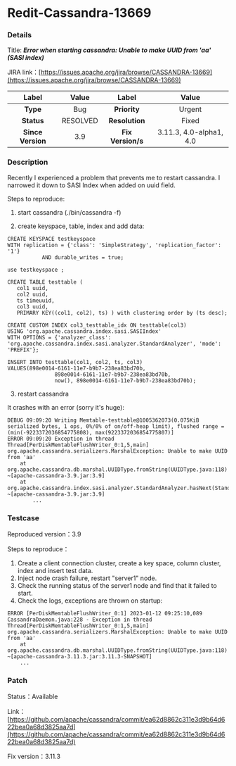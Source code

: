 # Redit-Cassandra-13669

### Details

Title: ***Error when starting cassandra: Unable to make UUID from 'aa' (SASI index)***

JIRA link：[https://issues.apache.org/jira/browse/CASSANDRA-13669](https://issues.apache.org/jira/browse/CASSANDRA-13669)

|         Label         |                  Value                   |      Label      |     Value      |
|:---------------------:|:----------------------------------------:|:---------------:|:--------------:|
|       **Type**        |                   Bug                    |  **Priority**   |     Urgent     |
|      **Status**       |                 RESOLVED                 | **Resolution**  |     Fixed      |
|   **Since Version**   |                   3.9                    | **Fix Version/s** | 3.11.3, 4.0-alpha1, 4.0 |

### Description

Recently I experienced a problem that prevents me to restart cassandra.
I narrowed it down to SASI Index when added on uuid field.

Steps to reproduce:

1. start cassandra (./bin/cassandra -f)

2. create keyspace, table, index and add data:
```
CREATE KEYSPACE testkeyspace
WITH replication = {'class': 'SimpleStrategy', 'replication_factor': '1'} 
           AND durable_writes = true;

use testkeyspace ;

CREATE TABLE testtable (
   col1 uuid,
   col2 uuid,
   ts timeuuid,
   col3 uuid,
   PRIMARY KEY((col1, col2), ts) ) with clustering order by (ts desc);

CREATE CUSTOM INDEX col3_testtable_idx ON testtable(col3)
USING 'org.apache.cassandra.index.sasi.SASIIndex'
WITH OPTIONS = {'analyzer_class': 'org.apache.cassandra.index.sasi.analyzer.StandardAnalyzer', 'mode': 'PREFIX'};

INSERT INTO testtable(col1, col2, ts, col3)
VALUES(898e0014-6161-11e7-b9b7-238ea83bd70b,
               898e0014-6161-11e7-b9b7-238ea83bd70b,
               now(), 898e0014-6161-11e7-b9b7-238ea83bd70b);
```

3. restart cassandra

It crashes with an error (sorry it's huge):
```
DEBUG 09:09:20 Writing Memtable-testtable@1005362073(0.075KiB serialized bytes, 1 ops, 0%/0% of on/off-heap limit), flushed range = (min(-9223372036854775808), max(9223372036854775807)]
ERROR 09:09:20 Exception in thread Thread[PerDiskMemtableFlushWriter_0:1,5,main]
org.apache.cassandra.serializers.MarshalException: Unable to make UUID from 'aa'
	at org.apache.cassandra.db.marshal.UUIDType.fromString(UUIDType.java:118) ~[apache-cassandra-3.9.jar:3.9]
	at org.apache.cassandra.index.sasi.analyzer.StandardAnalyzer.hasNext(StandardAnalyzer.java:168) ~[apache-cassandra-3.9.jar:3.9]
    	...
```

### Testcase

Reproduced version：3.9

Steps to reproduce：
1. Create a client connection cluster, create a key space, column cluster, index and insert test data.
2. Inject node crash failure, restart "server1" node.
3. Check the running status of the server1 node and find that it failed to start.
4. Check the logs, exceptions are thrown on startup:

```
ERROR [PerDiskMemtableFlushWriter_0:1] 2023-01-12 09:25:10,089 CassandraDaemon.java:228 - Exception in thread Thread[PerDiskMemtableFlushWriter_0:1,5,main]
org.apache.cassandra.serializers.MarshalException: Unable to make UUID from 'aa'
	at org.apache.cassandra.db.marshal.UUIDType.fromString(UUIDType.java:118) ~[apache-cassandra-3.11.3.jar:3.11.3-SNAPSHOT]
	...
```

### Patch 

Status：Available

Link：[https://github.com/apache/cassandra/commit/ea62d8862c311e3d9b64d622bea0a68d3825aa7d](https://github.com/apache/cassandra/commit/ea62d8862c311e3d9b64d622bea0a68d3825aa7d)

Fix version：3.11.3
